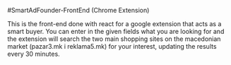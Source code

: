 #SmartAdFounder-FrontEnd (Chrome Extension)

This is the front-end done with react for a google extension that acts as a smart buyer. You can enter in the given fields what you are looking for and the extension will search the two main shopping sites on the macedonian market (pazar3.mk i reklama5.mk) for your interest, updating the results every 30 minutes.
